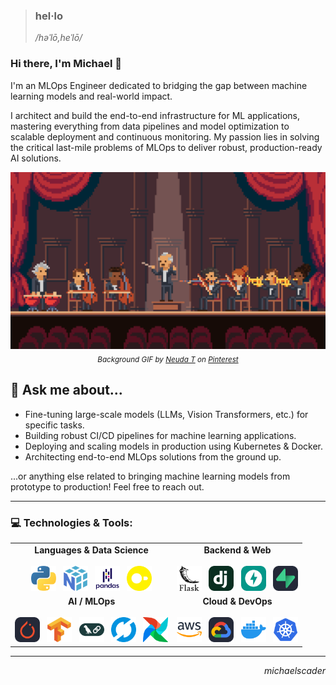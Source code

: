 > ### hel&middot;lo
> */həˈlō,heˈlō/*

### Hi there, I'm Michael 👋

I'm an MLOps Engineer dedicated to bridging the gap between machine learning models and real-world impact. 

I architect and build the end-to-end infrastructure for ML applications, mastering everything from data pipelines and model optimization to scalable deployment and continuous monitoring. My passion lies in solving the critical last-mile problems of MLOps to deliver robust, production-ready AI solutions.

<p align="center">
  <img src="./assets/gifs/Orchestrator.gif" alt="Orchestrator GIF" width="950"/>
  <br>
  <sub>
    <i>Background GIF by <a href="https://pin.it/R5RKWyRwN">Neuda T</a> on <a href="https://www.pinterest.com/">Pinterest</a></i>
  </sub>
</p>

## 💬 Ask me about...

* Fine-tuning large-scale models (LLMs, Vision Transformers, etc.) for specific tasks.
* Building robust CI/CD pipelines for machine learning applications.
* Deploying and scaling models in production using Kubernetes & Docker.
* Architecting end-to-end MLOps solutions from the ground up.

...or anything else related to bringing machine learning models from prototype to production! Feel free to reach out.

---

### 💻 Technologies & Tools:

<table cellpadding="15">
  <tr>
    <td align="center" valign="top">
      <strong>Languages & Data Science</strong>
      <br><br>
      <a href="https://www.python.org/" target="_blank" rel="noreferrer"><img height="40" src="./assets/icon/python.svg" alt="Python"/></a>&nbsp;&nbsp;
      <a href="https://numpy.org/" target="_blank" rel="noreferrer"><img height="40" src="./assets/icon/numpy.svg" alt="NumPy"/></a>&nbsp;&nbsp;
      <a href="https://pandas.pydata.org/" target="_blank" rel="noreferrer"><img height="40" src="./assets/icon/pandas-wordmark.svg" alt="Pandas"/></a>&nbsp;&nbsp;
      <a href="https://duckdb.org/" target="_blank" rel="noreferrer"><img height="40" src="./assets/icon/duckdbs.svg" alt="DuckDB"/></a>
    </td>
    <td align="center" valign="top">
      <strong>Backend & Web</strong>
      <br><br>
      <a href="https://flask.palletsprojects.com/en/stable/" target="_blank" rel="noreferrer"><img height="40" src="./assets/icon/flask.svg" alt="Flask"/></a>&nbsp;&nbsp;
      <a href="https://www.djangoproject.com/" target="_blank" rel="noreferrer"><img height="40" src="./assets/icon/django.svg" alt="Django"/></a>&nbsp;&nbsp;
      <a href="https://fastapi.tiangolo.com/" target="_blank" rel="noreferrer"><img height="40" src="./assets/icon/fastapi.svg" alt="FastAPI"/></a>&nbsp;&nbsp;
      <a href="https://supabase.com/" target="_blank" rel="noreferrer"><img height="40" src="./assets/icon/supabase-dark.svg" alt="Supabase"/></a>
    </td>
  </tr>
  <tr>
    <td align="center" valign="top">
      <strong>AI / MLOps</strong>
      <br><br>
      <a href="https://pytorch.org/" target="_blank" rel="noreferrer"><img height="40" src="./assets/icon/pytorch-dark.svg" alt="PyTorch"/></a>&nbsp;&nbsp;
      <a href="https://www.tensorflow.org/" target="_blank" rel="noreferrer"><img height="40" src="./assets/icon/tensorflow.svg" alt="TensorFlow"/></a>&nbsp;&nbsp;
      <a href="https://www.langchain.com/langgraph" target="_blank" rel="noreferrer"><img height="40" src="./assets/icon/langchain.svg" alt="LangChain"/></a>&nbsp;&nbsp;
      <a href="https://mlflow.org/" target="_blank" rel="noreferrer"><img height="40" src="./assets/icon/mlflow.svg" alt="MLflow"/></a>&nbsp;&nbsp;
      <a href="https://airflow.apache.org/" target="_blank" rel="noreferrer"><img height="40" src="./assets/icon/airflow-icon.svg" alt="Apache Airflow"/></a>
    </td>
    <td align="center" valign="top">
      <strong>Cloud & DevOps</strong>
      <br><br>
      <a href="https://aws.amazon.com/" target="_blank" rel="noreferrer"><img height="40" src="./assets/icon/aws.svg" alt="AWS"/></a>&nbsp;&nbsp;
      <a href="https://cloud.google.com/" target="_blank" rel="noreferrer"><img height="40" src="./assets/icon/gcp-dark.svg" alt="GCP"/></a>&nbsp;&nbsp;
      <a href="https://www.docker.com/" target="_blank" rel="noreferrer"><img height="40" src="./assets/icon/docker-icon.svg" alt="Docker"/></a>&nbsp;&nbsp;
      <a href="https://kubernetes.io/" target="_blank" rel="noreferrer"><img height="40" src="./assets/icon/kubernetes.svg" alt="Kubernetes"/></a>
    </td>
  </tr>
</table>

---

<p align="right">
  <em>michaelscader</em>
</p>
